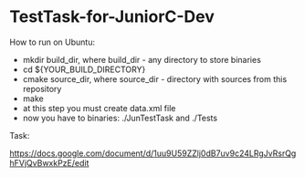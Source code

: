 # TestTask-for-JuniorC-Dev

How to run on Ubuntu:

* mkdir build_dir, where build_dir - any directory to store binaries
* cd ${YOUR_BUILD_DIRECTORY}
* cmake source_dir, where source_dir - directory with sources from this repository
* make
* at this step you must create data.xml file
* now you have to binaries: ./JunTestTask and ./Tests


Task:

https://docs.google.com/document/d/1uu9U59ZZlj0dB7uv9c24LRgJvRsrQghFVjQvBwxkPzE/edit

